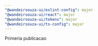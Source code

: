 ```yaml
---
"@wandeirsouza-ui/eslint-config": major
"@wandeirsouza-ui/react": major
"@wandeirsouza-ui/tokens": major
"@wandeirsouza-ui/ts-config": major
---
```


Primeria publicacao
